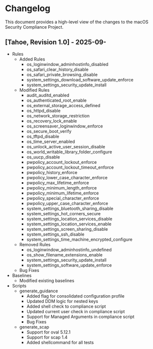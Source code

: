 # Changelog

This document provides a high-level view of the changes to the macOS Security Compliance Project.

## [Tahoe, Revision 1.0] - 2025-09-

* Rules
  * Added Rules
    * os_loginwindow_adminhostinfo_disabled
    * os_safari_clear_history_disable
    * os_safari_private_browsing_disable
    * system_settings_download_software_update_enforce
    * system_settings_security_update_install
  * Modified Rules
    * audit_auditd_enabled
    * os_authenticated_root_enable
    * os_external_storage_access_defined
    * os_httpd_disable
    * os_network_storage_restriction
    * os_recovery_lock_enable
    * os_screensaver_loginwindow_enforce
    * os_secure_boot_verify
    * os_tftpd_disable
    * os_time_server_enabled
    * os_unlock_active_user_session_disable
    * os_world_writable_library_folder_configure
    * os_uucp_disable
    * pwpolicy_account_lockout_enforce
    * pwpolicy_account_lockout_timeout_enforce
    * pwpolicy_history_enforce
    * pwpolicy_lower_case_character_enforce
    * pwpolicy_max_lifetime_enforce
    * pwpolicy_minimum_length_enforce
    * pwpolicy_minimum_lifetime_enforce
    * pwpolicy_special_character_enforce
    * pwpolicy_upper_case_character_enforce
    * system_settings_bluetooth_sharing_disable
    * system_settings_hot_corners_secure
    * system_settings_location_services_disable
    * system_settings_location_services_enable
    * system_settings_screen_sharing_disable
    * system_settings_ssh_disable
    * system_settings_time_machine_encrypted_configure
  * Removed Rules
    * os_loginwindow_adminhostinfo_undefined
    * os_show_filename_extensions_enable
    * system_settings_security_update_install
    * system_settings_software_update_enforce
  * Bug Fixes
* Baselines
  * Modified existing baselines
* Scripts
  * generate_guidance
    * Added flag for consolidated configuration profile
    * Updated DDM logic for nested keys
    * Added shell check to compliance script
    * Updated current user check in compliance script
    * Support for Managed Arguments in compliance script
    * Bug Fixes
  * generate_scap
    * Support for oval 5.12.1
    * Support for scap 1.4
    * Added shellcommand for all tests